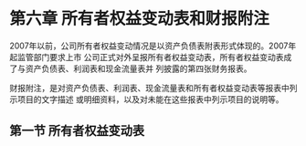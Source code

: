 # 第六章 所有者权益变动表和财报附注

2007年以前，公司所有者权益变动情况是以资产负债表附表形式体现的。2007年起监管部门要求上市
公司正式对外呈报所有者权益变动表，所有者权益变动表成了与资产负债表、利润表和现金流量表并
列披露的第四张财务报表。

财报附注，是对资产负债表、利润表、现金流量表和所有者权益变动表等报表中列示项目的文字描述
或明细资料，以及对未能在这些报表中列示项目的说明等。

## 第一节 所有者权益变动表
